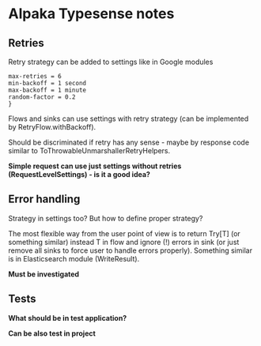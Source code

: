 # Alpaka Typesense notes

## Retries

Retry strategy can be added to settings like in Google modules

```retry-settings {
max-retries = 6
min-backoff = 1 second
max-backoff = 1 minute
random-factor = 0.2
}
```

Flows and sinks can use settings with retry strategy (can be implemented by RetryFlow.withBackoff).

Should be discriminated if retry has any sense - maybe by response code similar to ToThrowableUnmarshallerRetryHelpers.

**Simple request can use just settings without retries (RequestLevelSettings) - is it a good idea?**

## Error handling

Strategy in settings too? But how to define proper strategy?

The most flexible way from the user point of view is to return Try[T] (or something similar) instead T in flow and
ignore (!) errors in sink (or just remove all sinks to force user to handle errors properly). Something similar is in
Elasticsearch module (WriteResult).

**Must be investigated**

## Tests

**What should be in test application?**

**Can be also test in project**
